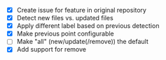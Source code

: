 - [x] Create issue for feature in original repository
- [x] Detect new files vs. updated files
- [x] Apply different label based on previous detection
- [x] Make previous point configurable
- [ ] Make "all" (new/update(/remove)) the default
- [x] Add support for remove
